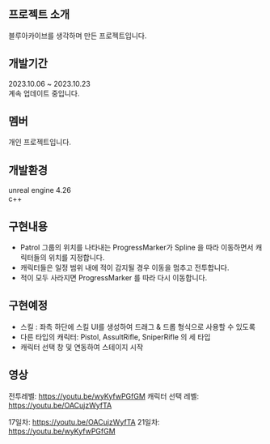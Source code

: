    
## 프로젝트 소개   
블루아카이브를 생각하며 만든 프로젝트입니다.

## 개발기간
2023.10.06 ~ 2023.10.23   
계속 업데이트 중입니다.

## 멤버
개인 프로젝트입니다.   

## 개발환경
unreal engine 4.26   
c++   

## 구현내용
- Patrol 그룹의 위치를 나타내는 ProgressMarker가 Spline 을 따라 이동하면서 캐릭터들의 위치를 지정합니다.
- 캐릭터들은 일정 범위 내에 적이 감지될 경우 이동을 멈추고 전투합니다.
- 적이 모두 사라지면 ProgressMarker 를 따라 다시 이동합니다.

## 구현예정
- 스킬 : 좌측 하단에 스킬 UI를 생성하여 드래그 & 드롭 형식으로 사용할 수 있도록
- 다른 타입의 캐릭터: Pistol, AssultRifle, SniperRifle 의 세 타입
- 캐릭터 선택 창 및 연동하여 스테이지 시작

## 영상
전투레벨: https://youtu.be/wyKyfwPGfGM
캐릭터 선택 레벨: https://youtu.be/OACujzWyfTA   

17일차: https://youtu.be/OACujzWyfTA
21일차: https://youtu.be/wyKyfwPGfGM
